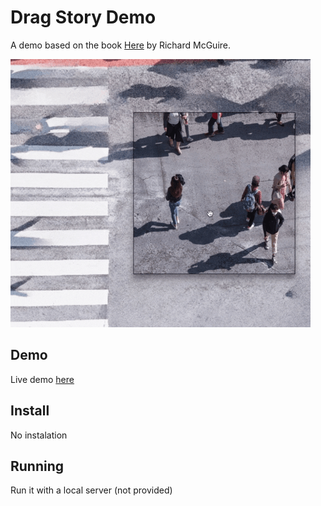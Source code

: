 # Drag Story Demo
A demo based on the book [Here](https://www.richard-mcguire.com/new-page-4) by Richard McGuire.

![Demo preview](./demo.gif)

## Demo

Live demo [here](https://carolinebuttet.ch/dragstory/index.html)

## Install

No instalation

## Running

Run it with a local server (not provided)
